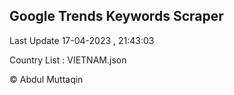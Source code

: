 

## Google Trends Keywords Scraper 
 
Last Update 17-04-2023 , 21:43:03

Country List :
VIETNAM.json



© Abdul Muttaqin 
